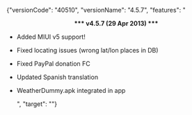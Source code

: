 ﻿{"versionCode": "40510", 
"versionName": "4.5.7", 
"features": "<center><strong>*** v4.5.7 (29 Apr 2013) ***</strong></center><p>
* Added MIUI v5 support!<p>
* Fixed locating issues (wrong lat/lon places in DB)<p>
* Fixed PayPal donation FC<p>
* Updated Spanish translation<p>
* WeatherDummy.apk integrated in app<p>",
"target": ""}